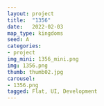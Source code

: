 ```yaml
---
layout: project
title:  "1356"
date:   2022-02-03
map_type: kingdoms
seed: A
categories:
- project
img_mini: 1356_mini.png
img: 1356.png
thumb: thumb02.jpg
carousel:
- 1356.png
tagged: Flat, UI, Development
---
```

